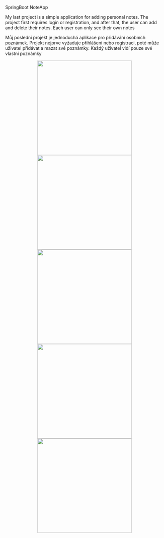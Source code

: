 SpringBoot NoteApp

My last project is a simple application for adding personal notes.
The project first requires login or registration, and after that,
the user can add and delete their notes. Each user can only see their own notes

Můj poslední projekt je jednoduchá aplikace pro přidávání osobních poznámek.
Projekt nejprve vyžaduje přihlášení nebo registraci,
poté může uživatel přidávat a mazat své poznámky. 
Každý uživatel vidí pouze své vlastní poznámky


<p align="center">
  <img src="https://github.com/Victor-exe22/NoteApp/blob/5cfb7f750b09e65ef1c613b51f6489044831f07b/Screenshot%202025-01-16%20122632.png" width="300" />
  <img src="https://github.com/Victor-exe22/NoteApp/blob/5cfb7f750b09e65ef1c613b51f6489044831f07b/Screenshot%202025-01-16%20122645.png" width="300" />
  <img src="https://github.com/Victor-exe22/NoteApp/blob/5cfb7f750b09e65ef1c613b51f6489044831f07b/Screenshot%202025-01-16%20122759.png" width="300" />
  <img src="https://github.com/Victor-exe22/NoteApp/blob/5cfb7f750b09e65ef1c613b51f6489044831f07b/Screenshot%202025-01-16%20122815.png" width="300" />
  <img src="https://github.com/Victor-exe22/NoteApp/blob/5cfb7f750b09e65ef1c613b51f6489044831f07b/Screenshot%202025-01-16%20122827.png" width="300" />
</p>
